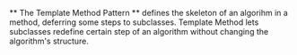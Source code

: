 ** The Template Method Pattern ** defines the skeleton of an algorihm in a method, deferring some steps to subclasses. Template Method lets subclasses redefine certain step of an algorithm without changing the algorithm's structure.